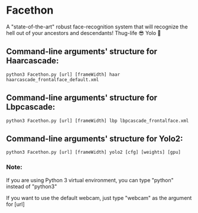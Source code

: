 # Facethon
A "state-of-the-art" robust face-recognition system that will recognize the hell out of your ancestors and descendants! Thug-life :sunglasses: Yolo :metal:

## Command-line arguments' structure for Haarcascade:
```
python3 Facethon.py [url] [frameWidth] haar haarcascade_frontalface_default.xml
```
## Command-line arguments' structure for Lbpcascade:
```
python3 Facethon.py [url] [frameWidth] lbp lbpcascade_frontalface.xml
```
## Command-line arguments' structure for Yolo2:
```
python3 Facethon.py [url] [frameWidth] yolo2 [cfg] [weights] [gpu]
```

### Note:
If you are using Python 3 virtual environment, you can type "python" instead of "python3"

If you want to use the default webcam, just type "webcam" as the argument for [url]

